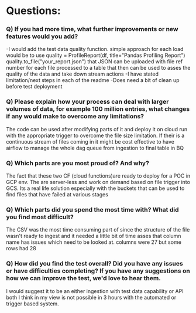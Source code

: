 
# Questions:

### Q) If you had more time, what further improvements or new features would you add?

-I would add the test data quality function. simple approach for each load would be to use
	quality = ProfileReport(df, title="Pandas Profiling Report")
	quality.to_file("your_report.json")
	that JSON can be uploaded with file ref number for each file processed to a table that then can be used to asses the quality of the data and take down stream actions
-I have stated limitation/next steps in each of the readme
-Does need a bit of clean up before test deployment

### Q) Please explain how your process can deal with larger volumes of data, for example 100 million entries, what changes if any would make to overcome any limitations?

The code can be used after modifying parts of it and deploy it on cloud run with the appropriate trigger to overcome the file size limitation. If their is a continuous stream of files coming in it might be cost effective to have airflow to manage the whole dag queue from ingestion to final table in BQ  

### Q) Which parts are you most proud of? And why?

The fact that these two CF (cloud functions)are ready to deploy for a POC in GCP env. The are server-less and work on demand based on file trigger into GCS. Its a real life solution especially with the buckets that can be used to find files that have failed at various stages 

### Q) Which parts did you spend the most time with? What did you find most difficult?

The CSV was the most time consuming part of since the structure of the file wasn't ready to ingest and it needed a little bit of time asses that column name has issues which need to be looked at. columns were 27 but some rows had 28

### Q) How did you find the test overall? Did you have any issues or have difficulties completing? If you have any suggestions on how we can improve the test, we'd love to hear them.

I would suggest it to be an either ingestion with test data capability or API both I think in my view is not possible in 3 hours with the automated or trigger based system.

